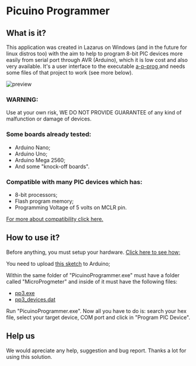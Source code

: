 # Picuino Programmer

## What is it?

This application was created in Lazarus on Windows (and in the future for linux distros too) with the aim to help to program 8-bit PIC devices more easily from serial port through AVR (Arduino), which it is low cost and also very available. It's a user interface to the executable [a-p-prog
](https://github.com/jaromir-sukuba/a-p-prog) and needs some files of that project to work (see more below).

![preview](https://user-images.githubusercontent.com/74105086/156858529-0c2b3ac1-662b-43c9-9e55-643fdca54aba.png)

### WARNING:
Use at your own risk, WE DO NOT PROVIDE GUARANTEE of any kind of malfunction or damage of devices.

### Some boards already tested:
- Arduino Nano;
- Arduino Uno;
- Arduino Mega 2560;
- And some "knock-off boards".

### Compatible with many PIC devices which has:
- 8-bit processors;
- Flash program memory;
- Programming Voltage of 5 volts on MCLR pin.

[For more about compatibility click here.](https://github.com/jaromir-sukuba/a-p-prog/blob/master/README.md#supported-devices)

## How to use it?

Before anything, you must setup your hardware. [Click here to see how;](https://github.com/jaromir-sukuba/a-p-prog/blob/master/README.md#hardware)

You need to upload [this sketch](https://github.com/jaromir-sukuba/a-p-prog/blob/master/fw/pp/pp.ino) to Arduino;

Within the same folder of "PicuinoProgrammer.exe" must have a folder called "MicroProgmeter" and inside of it must have the following files:

- [pp3.exe](https://github.com/jaromir-sukuba/a-p-prog/blob/master/sw/pp3.exe)
- [pp3_devices.dat](https://github.com/jaromir-sukuba/a-p-prog/blob/master/sw/pp3_devices.dat)

Run "PicuinoProgrammer.exe".
Now all you have to do is: search your hex file, select your target device, COM port and click in "Program PIC Device".

## Help us

We would apreciate any help, suggestion and bug report.
Thanks a lot for using this solution.
